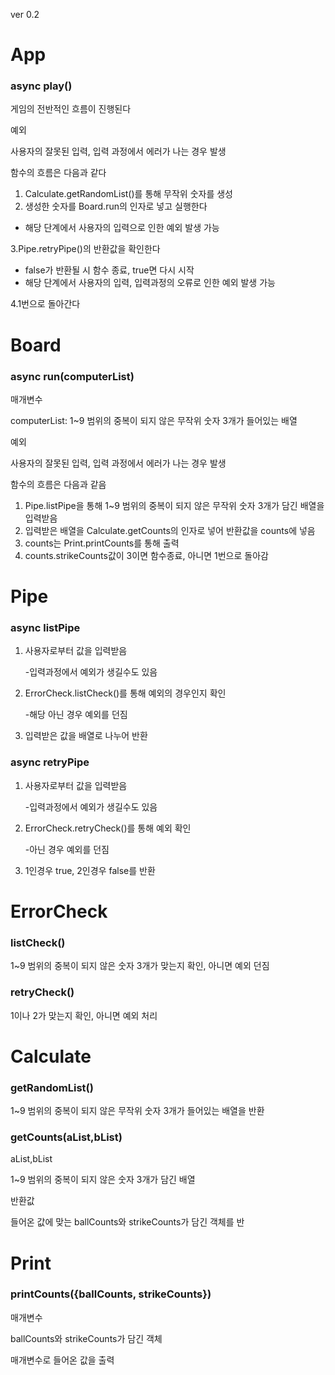 ver 0.2
# App

### async play()

게임의 전반적인 흐름이 진행된다

예외

사용자의 잘못된 입력, 입력 과정에서 에러가 나는 경우 발생

함수의 흐름은 다음과 같다

1. Calculate.getRandomList()를 통해 무작위 숫자를 생성
2. 생성한 숫자를 Board.run의 인자로 넣고 실행한다
- 해당 단계에서 사용자의 입력으로 인한 예외 발생 가능

 3.Pipe.retryPipe()의 반환값을 확인한다

- false가 반환될 시 함수 종료, true면 다시 시작
- 해당 단계에서 사용자의 입력, 입력과정의 오류로 인한 예외 발생 가능

4.1번으로 돌아간다

# Board

### async run(computerList)

매개변수

computerList: 1~9 범위의 중복이 되지 않은 무작위 숫자 3개가 들어있는 배열

예외

사용자의 잘못된 입력, 입력 과정에서 에러가 나는 경우 발생

함수의 흐름은 다음과 같음

1. Pipe.listPipe을 통해 1~9 범위의 중복이 되지 않은 무작위 숫자 3개가 담긴 배열을 입력받음
2. 입력받은 배열을 Calculate.getCounts의 인자로 넣어 반환값을 counts에 넣음
3. counts는 Print.printCounts를 통해 출력
4. counts.strikeCounts값이 3이면 함수종료, 아니면 1번으로 돌아감

# Pipe

### async listPipe

1. 사용자로부터 값을 입력받음
    
    -입력과정에서 예외가 생길수도 있음
    
2. ErrorCheck.listCheck()를 통해 예외의 경우인지 확인
    
    -해당 아닌 경우 예외를 던짐
    
3. 입력받은 값을 배열로 나누어 반환
    
    

### async retryPipe

1. 사용자로부터 값을 입력받음
    
    -입력과정에서 예외가 생길수도 있음
    
2. ErrorCheck.retryCheck()를 통해 예외 확인
    
    -아닌 경우 예외를 던짐
    
3. 1인경우 true, 2인경우 false를 반환
    
    

# ErrorCheck

### listCheck()

 1~9 범위의 중복이 되지 않은 숫자 3개가 맞는지 확인, 아니면 예외 던짐

### retryCheck()

1이나 2가 맞는지 확인, 아니면 예외 처리

# Calculate

### getRandomList()

1~9 범위의 중복이 되지 않은 무작위 숫자 3개가 들어있는 배열을 반환

### getCounts(aList,bList)

aList,bList

1~9 범위의 중복이 되지 않은 숫자 3개가 담긴 배열

반환값

들어온 값에 맞는 ballCounts와 strikeCounts가 담긴 객체를 반

# Print

### printCounts({ballCounts, strikeCounts})

매개변수

ballCounts와 strikeCounts가 담긴 객체

매개변수로 들어온 값을 출력